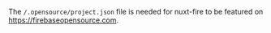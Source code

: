 The `/.opensource/project.json` file is needed for nuxt-fire to be featured on https://firebaseopensource.com.
